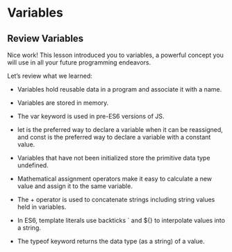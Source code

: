 # Variables

## Review Variables
Nice work! This lesson introduced you to variables, a powerful concept you will use in all your future programming endeavors.

Let’s review what we learned:

- Variables hold reusable data in a program and associate it with a name.

- Variables are stored in memory.

- The var keyword is used in pre-ES6 versions of JS.

- let is the preferred way to declare a variable when it can be reassigned, and const is the preferred way to declare a variable with a constant value.

- Variables that have not been initialized store the primitive data type undefined.

- Mathematical assignment operators make it easy to calculate a new value and assign it to the same variable.

- The + operator is used to concatenate strings including string values held in variables.

- In ES6, template literals use backticks ` and ${} to interpolate values into a string.

- The typeof keyword returns the data type (as a string) of a value.